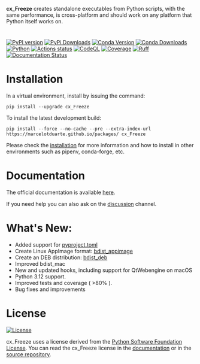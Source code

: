 **cx\_Freeze** creates standalone executables from Python scripts, with the same
performance, is cross-platform and should work on any platform that Python
itself works on.

#

[![PyPI version](https://img.shields.io/pypi/v/cx_Freeze)](https://pypi.org/project/cx-freeze/)
[![PyPi Downloads](https://img.shields.io/pypi/dm/cx_Freeze)](https://pypistats.org/packages/cx-freeze)
[![Conda Version](https://img.shields.io/conda/vn/conda-forge/cx_freeze.svg)](https://anaconda.org/conda-forge/cx_freeze)
[![Conda Downloads](https://anaconda.org/conda-forge/cx_freeze/badges/downloads.svg)](https://anaconda.org/conda-forge/cx_freeze)
[![Python](https://img.shields.io/pypi/pyversions/cx-freeze)](https://www.python.org/)
[![Actions status](https://github.com/marcelotduarte/cx_Freeze/workflows/CI/badge.svg)](https://github.com/marcelotduarte/cx_Freeze/actions/workflows/ci.yml)
[![CodeQL](https://github.com/marcelotduarte/cx_Freeze/workflows/CodeQL/badge.svg)](https://github.com/marcelotduarte/cx_Freeze/actions/workflows/codeql.yml)
[![Coverage](https://img.shields.io/codecov/c/github/marcelotduarte/cx_Freeze/main.svg?logo=codecov&logoColor=white)](https://codecov.io/gh/marcelotduarte/cx_Freeze)
[![Ruff](https://img.shields.io/endpoint?url=https://raw.githubusercontent.com/astral-sh/ruff/main/assets/badge/v2.json)](https://github.com/astral-sh/ruff)
[![Documentation Status](https://readthedocs.org/projects/cx-freeze/badge/?version=stable)](https://cx-freeze.readthedocs.io/en/stable/?badge=stable)

# Installation

In a virtual environment, install by issuing the command:

`pip install --upgrade cx_Freeze`

To install the latest development build:

```
pip install --force --no-cache --pre --extra-index-url https://marcelotduarte.github.io/packages/ cx_Freeze
```

Please check the [installation](https://cx-freeze.readthedocs.io/en/latest/installation.html)
for more information and how to install in other environments such as pipenv,
conda-forge, etc.

# Documentation

The official documentation is available [here](https://cx-freeze.readthedocs.io).

If you need help you can also ask on the [discussion](https://github.com/marcelotduarte/cx_Freeze/discussions) channel.

# What's New:
- Added support for [pyproject.toml](https://cx-freeze.readthedocs.io/en/stable/setup_script.html)
- Create Linux AppImage format: [bdist_appimage](https://cx-freeze.readthedocs.io/en/stable/bdist_appimage.html)
- Create an DEB distribution: [bdist_deb](https://cx-freeze.readthedocs.io/en/stable/bdist_deb.html)
- Improved bdist_mac
- New and updated hooks, including support for QtWebengine on macOS
- Python 3.12 support.
- Improved tests and coverage ( >80% ).
- Bug fixes and improvements

# License

[![License](https://img.shields.io/pypi/l/cx_Freeze.svg)](https://cx-freeze.readthedocs.io/en/stable/license.html)

cx\_Freeze uses a license derived from the
[Python Software Foundation License](https://www.python.org/psf/license).
You can read the cx\_Freeze license in the
[documentation](https://cx-freeze.readthedocs.io/en/stable/license.html)
or in the [source repository](LICENSE.md).
